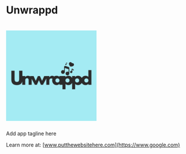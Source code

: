 # Unwrappd

<h1><img src="app/src/main/unwrappd_icon-playstore.png" height="248px" alt="Unwrappd"></h1>

Add app tagline here

Learn more at: [www.putthewebsitehere.com](https://www.google.com)

